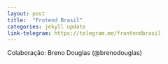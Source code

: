 ```yaml
---
layout: post
title:  "Frotend Brasil"
categories: jekyll update
link-telegram: https://telegram.me/frontendbrasil
---
```

Colaboração: Breno Douglas (@brenodouglas)
